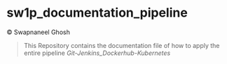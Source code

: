 # sw1p_documentation_pipeline
&copy; Swapnaneel Ghosh

> This Repository contains the documentation file of how to apply the entire pipeline 
> *Git-Jenkins_Dockerhub-Kubernetes*